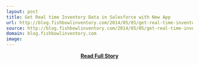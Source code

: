 ```yaml
---
layout: post
title: Get Real time Inventory Data in Salesforce with New App
url: http://blog.fishbowlinventory.com/2014/05/05/get-real-time-inventory-data-in-salesforce-with-new-app/
source: http://blog.fishbowlinventory.com/2014/05/05/get-real-time-inventory-data-in-salesforce-with-new-app/
domain: blog.fishbowlinventory.com
image: 
---
```


<p></p>
<center><p><a href="http://blog.fishbowlinventory.com/2014/05/05/get-real-time-inventory-data-in-salesforce-with-new-app/" style='padding:25px; font-sze:18px; font-weight: bold;'>Read Full Story</a></p></center>
